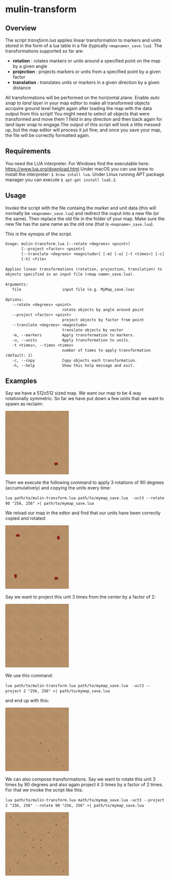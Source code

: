 # mulin-transform

## Overview

The script *transform.lua* applies linear transformation to markers and units stored in the form of a lua table in a file (typically `<mapname>_save.lua`). The transformations supported so far are:

* **rotation**    : rotates markers or units around a specified point on the map by a given angle
* **projection**  : projects markers or units from a specified point by a given factor
* **translation** : translates units or markers in a given direction by a given distance 

All transformations will be performed on the horizontal plane. Enable *auto snap to land layer* in your map editor to make all transformed objects accquire ground level height again after loading the map with the data output from this script! You might need to select all objects that were transformed and move them 1 field in any direction and then back again for land layer snap to engage.The output of this script will look a little messed up, but the map editor will process it jut fine; and once you save your map, the file will be correctly formatted again.

## Requirements

You need the LUA interpreter. For Windows find the executable here: https://www.lua.org/download.html
Under macOS you can use brew to install the interpreter: `$ brew intall lua`. Under Linux running APT package manager you can execute `$ apt-get install lua5.3`.


## Usage

Invoke the script with the file containg the marker and unit data (this will normally be `<mapname>_save.lua`) and redirect the ouput into a new file (or the same). Then replace the old file in the folder of your map. Make sure the new file has the sane name as the old one (that is `<mapname>_save.lua`).

This is the synopis of the script.
```
Usage: mulin-transform.lua [--rotate <degrees> <point>]
       [--project <factor> <point>]
       [--translate <degrees> <magnitude>] [-m] [-u] [-t <times>] [-c]
       [-h] <file>

Applies linear transformations (rotation, projection, translation) to
objects specified in an input file (<map name>_save.lua).

Arguments:
   file                  input file (e.g. MyMap_save.lua)

Options:
   --rotate <degrees> <point>
                         rotate objects by angle around point
   --project <factor> <point>
                         project objects by factor from point
   --translate <degrees> <magnitude>
                         translate objects by vector
   -m, --markers         Apply transformation to markers.
   -u, --units           Apply transformation to units.
   -t <times>, --times <times>
                         number of times to apply transformation (default: 1)
   -c, --copy            Copy objects each transformation.
   -h, --help            Show this help message and exit.
```


## Examples

Say we have a 512x512 sized map. We want our map to be 4 way rotationally symmetric. So far we have put down a few units that we want to spawn as reclaim:

<img src=".data/rotation1.jpg" width="200">

Then we execute the following command to apply 3 rotations of 90 degrees (accumulatively) and copying the units every time:

`lua path/to/mulin-transform.lua path/to/mymap_save.lua  -uct3 --rotate 90 "256, 256" >| path/to/mymap_save.lua`

We reload our map in the edtor and find that our units have been correctly copied and rotated:

<img src=".data/rotation2.jpg" width="200">

Say we want to project this unit 3 times from the center by a factor of 2:

<img src=".data/projection1.jpg" width="200">

We use this command:

`lua path/to/mulin-transform.lua path/to/mymap_save.lua  -uct3 --project 2 "256, 256" >| path/to/mymap_save.lua`

and end up with this:

<img src=".data/projection2.jpg" width="200">

We can also compose transformations. Say we want to rotate this unit 3 times by 90 degrees and also again project it 3 times by a factor of 2 times. For that we invoke the script like this:

`lua path/to/mulin-transform.lua math/to/mymap_save.lua -uct3 --project 2 "256, 256" --rotate 90 "256, 256" >| path/to/mymap_save.lua`

<img src=".data/projrot.jpg" width="200">
